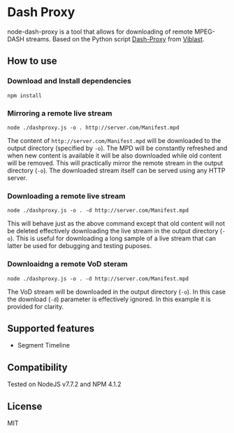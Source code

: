 # Dash Proxy
node-dash-proxy is a tool that allows for downloading of remote MPEG-DASH streams. Based on the Python script [Dash-Proxy](https://github.com/Viblast/dash-proxy/) from [Viblast](https://github.com/Viblast/).

## How to use

### Download and Install dependencies
```shell
npm install
```

### Mirroring a remote live stream
```shell
node ./dashproxy.js -o . http://server.com/Manifest.mpd
```
The content of `http://server.com/Manifest.mpd` will be downloaded to the output directory (specified by `-o`). The MPD will be constantly refreshed and when new content is available it will be also downloaded while old content will be removed. This will practically mirror the remote stream in the output directory (`-o`). The downloaded stream itself can be served using any HTTP server.

### Downloading a remote live stream
```shell
node ./dashproxy.js -o . -d http://server.com/Manifest.mpd
```
This will behave just as the above command except that old content will not be deleted effectively downloading the live stream in the output directory (`-o`). This is useful for downloading a long sample of a live stream that can latter be used for debugging and testing puposes.

### Downloaidng a remote VoD steram
```shell
node ./dashproxy.js -o . -d http://server.com/Manifest.mpd
```
The VoD stream will be downloaded in the output directory (`-o`). In this case the download (`-d`) parameter is effectively ignored. In this example it is provided for clarity.

## Supported features
 * Segment Timeline

## Compatibility
Tested on NodeJS v7.7.2 and NPM 4.1.2

## License
MIT
